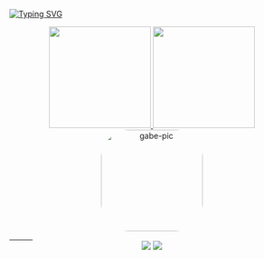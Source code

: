 [![Typing SVG](https://readme-typing-svg.herokuapp.com/?color=dd6387&size=35&center=true&vCenter=true&width=1000&lines=Hey,+my+name+is+Gabrielli!;I'm+19+years+old;I'm+from+São+Paulo,+Brazil;You're+welcome!+:%29)](https://git.io/typing-svg)
 

<div align="center">
  <a href="https://github.com/Ebagyu">
  <img height="180em" src="https://github-readme-stats.vercel.app/api?username=Ebagyu&show_icons=true&theme=dracula&include_all_commits=true&count_private=true"/>
   <img height="180em" src="https://github-readme-stats.vercel.app/api/top-langs/?username=Ebagyu&layout=compact&langs_count=7&theme=dracula"/>
  <img align="down" alt="gabe-pic" height="180" style="border-radius:50px;" src="https://i.pinimg.com/736x/86/b3/de/86b3dedeb1ceb38c0ab4eafb6c5ac5f1.jpg">
</div>
<div>
⠀⠀⠀⠀
</div>
 
<div align="center"> 
 <a href="https://instagram.com/__ga.bee" target="_blank"><img src="https://img.shields.io/badge/-Instagram-%23E4405F?style=for-the-badge&logo=instagram&logoColor=white" target="_blank"></a>
 <a href="https://www.linkedin.com/in/gabrielli-gama-242071221/" target="_blank"><img src="https://img.shields.io/badge/-LinkedIn-%230077B5?style=for-the-badge&logo=linkedin&logoColor=white" target="_blank"></a> 
 

 
</div>
